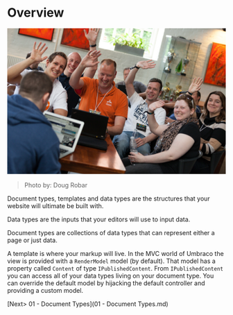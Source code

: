 # Overview

![9024299167_a34d0645ff_o.jpg](assets/9024299167_a34d0645ff_o.jpg)
>Photo by: Doug Robar

Document types, templates and data types are the structures that your website will ultimate be built with.

Data types are the inputs that your editors will use to input data.

Document types are collections of data types that can represent either a page or just data.

A template is where your markup will live.  In the MVC world of Umbraco the view is provided with a `RenderModel` model (by default).  That model has a property called `Content` of type `IPublishedContent`.  From `IPublishedContent` you can access all of your data types living on your document type.  You can override the default model by hijacking the default controller and providing a custom model.

[Next> 01 - Document Types](01 - Document Types.md)